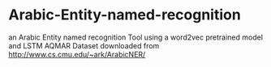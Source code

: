 # Arabic-Entity-named-recognition
an Arabic Entity named recognition Tool
using a word2vec pretrained model and LSTM 
AQMAR Dataset downloaded from
http://www.cs.cmu.edu/~ark/ArabicNER/
